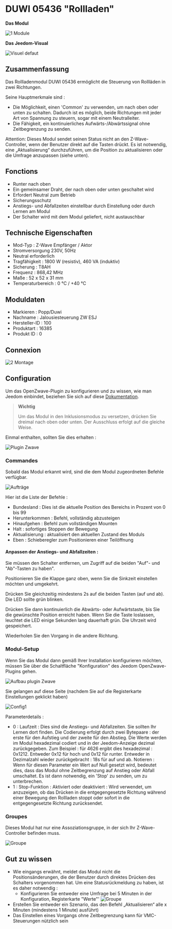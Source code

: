 # DUWI 05436 "Rollladen"

 **Das Modul**

![1 Module](images/duwi.05436/1-Module.PNG)

**Das Jeedom-Visual**

![Visuel defaut](images/duwi.05436/Visuel_defaut.PNG)

## Zusammenfassung 

Das Rollladenmodul DUWI 05436 ermöglicht die Steuerung von Rollläden in zwei Richtungen.

Seine Hauptmerkmale sind :

-   Die Möglichkeit, einen 'Common' zu verwenden, um nach oben oder unten zu schalten. Dadurch ist es möglich, beide Richtungen mit jeder Art von Spannung zu steuern, sogar mit einem Neutralleiter.
-   Die Fähigkeit, ein kontinuierliches Aufwärts-/Abwärtssignal ohne Zeitbegrenzung zu senden.

Attention: Dieses Modul sendet seinen Status nicht an den Z-Wave-Controller, wenn der Benutzer direkt auf die Tasten drückt. Es ist notwendig, eine „Aktualisierung“ durchzuführen, um die Position zu aktualisieren oder die Umfrage anzupassen (siehe unten).

## Fonctions

-   Runter nach oben
-   Ein gemeinsamer Draht, der nach oben oder unten geschaltet wird
-   Erfordert Neutral zum Betrieb
-   Sicherungsschutz
-   Anstiegs- und Abfallzeiten einstellbar durch Einstellung oder durch Lernen am Modul
-   Der Schalter wird mit dem Modul geliefert, nicht austauschbar

## Technische Eigenschaften

-   Mod-Typ : Z-Wave Empfänger / Aktor
-   Stromversorgung 230V, 50Hz
-   Neutral erforderlich
-   Tragfähigkeit : 1800 W (resistiv), 460 VA (induktiv)
-   Sicherung : T8AH
-   Frequenz : 868,42 MHz
-   Maße : 52 x 52 x 31 mm
-   Temperaturbereich : 0 °C / +40 °C

## Moduldaten

-   Markieren : Popp/Duwi
-   Nachname : Jalousiesteuerung ZW ESJ
-   Hersteller-ID : 100
-   Produktart : 16385
-   Produkt ID : 0

## Connexion

![2 Montage](images/duwi.05436/2-Montage.PNG)

## Configuration

Um das OpenZwave-Plugin zu konfigurieren und zu wissen, wie man Jeedom einbindet, beziehen Sie sich auf diese [Dokumentation](https://doc.jeedom.com/de_DE/plugins/automation%20protocol/openzwave/).

> **Wichtig**
>
> Um das Modul in den Inklusionsmodus zu versetzen, drücken Sie dreimal nach oben oder unten. Der Ausschluss erfolgt auf die gleiche Weise.

Einmal enthalten, sollten Sie dies erhalten :

![Plugin Zwave](images/duwi.05436/3-Inclusion.PNG)

### Commandes

Sobald das Modul erkannt wird, sind die dem Modul zugeordneten Befehle verfügbar.

![Aufträge](images/duwi.05436/4-Commandes.PNG)

Hier ist die Liste der Befehle :

-   Bundesland : Dies ist die aktuelle Position des Bereichs in Prozent von 0 bis 99
-   Herunterkommen : Befehl, vollständig abzusteigen
-   Hinaufgehen : Befehl zum vollständigen Mounten
-   Halt : sofortiges Stoppen der Bewegung
-   Aktualisierung : aktualisiert den aktuellen Zustand des Moduls
-   Eben : Schieberegler zum Positionieren einer Teilöffnung

#### Anpassen der Anstiegs- und Abfallzeiten :

Sie müssen den Schalter entfernen, um Zugriff auf die beiden "Auf"- und "Ab"-Tasten zu haben".

Positionieren Sie die Klappe ganz oben, wenn Sie die Sinkzeit einstellen möchten und umgekehrt.

Drücken Sie gleichzeitig mindestens 2s auf die beiden Tasten (auf und ab). Die LED sollte grün blinken.

Drücken Sie dann kontinuierlich die Abwärts- oder Aufwärtstaste, bis Sie die gewünschte Position erreicht haben. Wenn Sie die Taste loslassen, leuchtet die LED einige Sekunden lang dauerhaft grün. Die Uhrzeit wird gespeichert.

Wiederholen Sie den Vorgang in die andere Richtung.

### Modul-Setup

Wenn Sie das Modul dann gemäß Ihrer Installation konfigurieren möchten, müssen Sie über die Schaltfläche "Konfiguration" des Jeedom OpenZwave-Plugins gehen.

![Aufbau plugin Zwave](images/plugin/bouton_configuration.jpg)

Sie gelangen auf diese Seite (nachdem Sie auf die Registerkarte Einstellungen geklickt haben)

![Config1](images/duwi.05436/5-Paramètres.PNG)

Parameterdetails :

-   0 : Laufzeit :
Dies sind die Anstiegs- und Abfallzeiten. Sie sollten Ihr Lernen dort finden.
Die Codierung erfolgt durch zwei Bytepaare : der erste für den Aufstieg und der zweite für den Abstieg.
Die Werte werden im Modul hexadezimal codiert und in der Jeedom-Anzeige dezimal zurückgegeben.
Zum Beispiel : für 4626 ergibt dies hexadezimal : 0x1212. Entweder 0x12 für hoch und 0x12 für runter. Entweder in Dezimalzahl wieder zurückgebracht : 18s für auf und ab.
Notieren : Wenn für diesen Parameter ein Wert auf Null gesetzt wird, bedeutet dies, dass das Modul ohne Zeitbegrenzung auf Anstieg oder Abfall umschaltet. Es ist dann notwendig, ein 'Stop' zu senden, um zu unterbrechen.
-   1 : Stop-Funktion : Aktiviert oder deaktiviert :
Wird verwendet, um anzuzeigen, ob das Drücken in die entgegengesetzte Richtung während einer Bewegung den Rollladen stoppt oder sofort in die entgegengesetzte Richtung zurücksendet.

### Groupes

Dieses Modul hat nur eine Assoziationsgruppe, in der sich Ihr Z-Wave-Controller befinden muss.

![Groupe](images/duwi.05436/6-Groupes.PNG)

## Gut zu wissen

-   Wie eingangs erwähnt, meldet das Modul nicht die Positionsänderungen, die der Benutzer durch direktes Drücken des Schalters vorgenommen hat. Um eine Statusrückmeldung zu haben, ist es daher notwendig :
    - Konfigurieren Sie entweder eine Umfrage bei 5 Minuten in der Konfiguration, Registerkarte "Werte"'
![Groupe](images/duwi.05436/7-Poll.PNG)
  - Erstellen Sie entweder ein Szenario, das den Befehl „Aktualisieren“ alle x Minuten (mindestens 1 Minute) ausführt)
-   Das Einstellen eines Vorgangs ohne Zeitbegrenzung kann für VMC-Steuerungen nützlich sein
